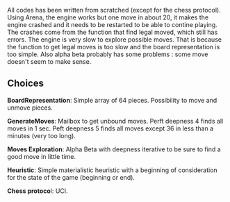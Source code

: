 All codes has been written from scratched (except for the chess protocol). Using Arena, the engine works but one move in about 20, it makes the engine crashed and it needs to be restarted to be able to contine playing. The crashes come from the function that find legal moved, which still has errors. The engine is very slow to explore possible moves. That is because the function to get legal moves is too slow and the board representation is too simple. Also alpha beta probably has some problems : some move doesn't seem to make sense.

**Choices**
--------------------------------

**BoardRepresentation**: Simple array of 64 pieces. Possibility to move and unmove pieces.

**GenerateMoves**: Mailbox to get unbound moves. Perft deepness 4 finds all moves in 1 sec. Peft deepness 5 finds all moves except 36 in less than a minutes (very too long). 

**Moves Exploration**: Alpha Beta with deepness iterative to be sure to find a good move in little time.

**Heuristic**: Simple materialistic heuristic with a beginning of consideration for the state of the game (beginning or end).

**Chess protoco**l: UCI.